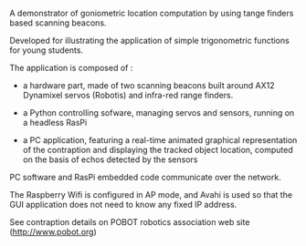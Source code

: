 A demonstrator of goniometric location computation by using
tange finders based scanning beacons.

Developed for illustrating the application of simple
trigonometric functions for young students.

The application is composed of :

- a hardware part, made of two scanning beacons built
around AX12 Dynamixel servos (Robotis) and infra-red
range finders. 

- a Python controlling sofware, managing servos and sensors,
running on a headless RasPi

- a PC application, featuring a real-time animated
graphical representation of the contraption and displaying
the tracked object location, computed on the basis of 
echos detected by the sensors

PC software and RasPi embedded code communicate over the network.

The Raspberry Wifi is configured in AP mode, and Avahi is used
so that the GUI application does not need to know any fixed
IP address.

See contraption details on POBOT robotics association web site
(http://www.pobot.org)
